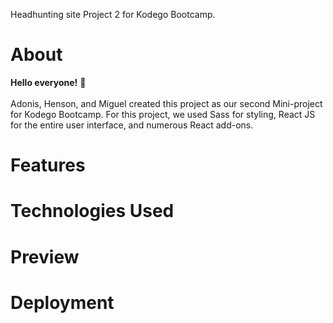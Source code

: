 Headhunting site Project 2 for Kodego Bootcamp.

# About

**Hello everyone!** 👋 <br/><br/>
Adonis, Henson, and Miguel created this project as our second Mini-project for Kodego Bootcamp. For this project, we used Sass for styling, React JS for the entire user interface, and numerous React add-ons.

# Features

# Technologies Used

# Preview

# Deployment
